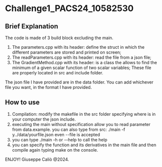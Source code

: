# Challenge1_PACS24_10582530
## Brief Explanation
The code is made of 3 build block excluding the main.
1. The parameters.cpp with its header: define the struct in which the different parameters are stored and printed on screen;
2. The readParameters.cpp with its header: read the file from a json file;
3. The GradientMethod.cpp with its header: is a class the allows to find the minimum of a given scalar function of two scalar variables;
These file are properly located in src and include folder.

The json file I have provided are in the data folder. You can add whichever file you want, in the format I have provided.


## How to use
1. Compilation: modify the makefile in the src folder specifying where is in your computer the json include.
2. executing the main without specification allow you to read parameter from data.example.
you can also type from src: ./main -f y../data/yourfile.json
even --file is accepted
3. you can type ./main -h or --help to call the help
4. you can specify the function and its derivatives in the main file and then compile again typing make on the console.

ENJOY!
Giuseppe Caliò @2024.
